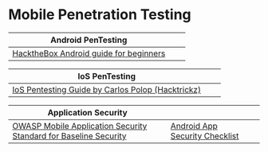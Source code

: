 # Mobile Penetration Testing



| Android PenTesting                                                                                    |   |   |
| ----------------------------------------------------------------------------------------------------- | - | - |
| [HacktheBox Android guide for beginners ](https://www.hackthebox.com/blog/intro-to-mobile-pentesting) |   |   |

| IoS PenTesting                                                                                                    |   |   |
| ----------------------------------------------------------------------------------------------------------------- | - | - |
| [IoS Pentesting Guide by Carlos Polop (Hacktrickz)](https://book.hacktricks.xyz/mobile-pentesting/ios-pentesting) |   |   |

| Application Security                                                                                     |                                                                                                      |   |
| -------------------------------------------------------------------------------------------------------- | ---------------------------------------------------------------------------------------------------- | - |
| [OWASP Mobile Application Security Standard for Baseline Security](https://github.com/OWASP/owasp-masvs) | [Android App Security Checklist](https://github.com/muellerberndt/android\_app\_security\_checklist) |   |
